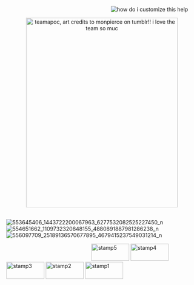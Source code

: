 
‎ ‎ ‎ ‎ ‎ ‎ ‎ ‎ ‎ ‎ ‎ ‎ ‎ ‎ ‎ ‎ ‎ ‎ ‎ ‎ ‎ ‎ ‎ ‎ ‎ ‎ ‎ ‎ ‎ ‎ ‎ ‎ ‎ ‎ ‎ ‎ ‎ ‎ ‎ ‎ ‎ ‎ ‎ ‎ ‎ ‎ ‎ ‎ ‎ ‎ ‎ ‎   ‎ ‎     ‎ ‎ ‎ ‎ ‎ ‎ ‎‎‎ ‎‎ ‎ ‎ ‎ ‎   ‎ ‎  ‎ ‎ ‎ ‎ ‎ ‎ ‎ ‎   ‎ ‎     ‎ ‎ ‎ ‎ ‎ ‎‎ ‎   ‎ ‎     ‎ ‎ ‎ ‎ ‎ ‎   ‎ ‎ ‎ ‎ ‎ ‎ ‎  ![how do i customize this help](https://komarev.com/ghpvc/?username=rapierduo&label=team+apocalypse&color=850310)

<p align="center">    
<img width="400" height="500" alt="teamapoc, art credits to monpierce on tumblr!! i love the team so muc" src="https://github.com/user-attachments/assets/6cc5b221-c61d-48da-9678-ba06bbdae6d2" />

‎ ‎ ‎ ‎ ‎ ‎ ‎ ‎ ‎ ‎ ‎ ‎ ‎ ‎ ‎ ‎ ‎ ‎ ‎ ‎ ‎ ‎ ‎ ‎ ‎ ‎ ‎ ‎ ‎ ‎ ‎ ‎ ‎ ‎ ‎ ‎ ‎ ‎ ‎ ‎ ‎ ‎ ‎ ‎ ‎ ‎ ‎ ‎ ‎ ‎ ‎ ‎   ‎ ‎     ‎ ‎ ‎ ‎ ‎ ‎ ‎‎‎ ‎‎ ‎   ‎ ‎ ‎‎‎![553645406_1443722200067963_6277532082525227450_n](https://github.com/user-attachments/assets/b8d780ef-3d3b-4496-a251-04a06daec0b4)
![554651662_1109732320848155_4880891887981286238_n](https://github.com/user-attachments/assets/48d17c28-9c76-4fb6-bfb2-e47268048ca3)
![556097709_25189136570677895_4679415237549031214_n](https://github.com/user-attachments/assets/69b11727-baef-442c-a341-aa02f1098fdf)

‎ ‎ ‎ ‎ ‎ ‎ ‎ ‎ ‎ ‎ ‎ ‎ ‎ ‎ ‎ ‎ ‎ ‎ ‎ ‎ ‎ ‎ ‎ ‎ ‎ ‎ ‎ ‎ ‎ ‎ ‎ ‎ ‎ ‎ ‎ ‎ ‎ ‎ ‎ ‎ ‎ ‎ ‎ ‎ ‎ ‎ ‎ ‎ ‎ ‎ ‎ ‎ ‎ ‎ ‎ ‎ ‎‎ ‎<img width="100" height="45" alt="stamp5" src="https://github.com/user-attachments/assets/936457ea-7d90-46f2-bbf5-7e70688cf1e8" />
<img width="100" height="45" alt="stamp4" src="https://github.com/user-attachments/assets/33abaf2e-e0c8-40a1-a498-ad74ca1c68ee" />
<img width="100" height="45" alt="stamp3" src="https://github.com/user-attachments/assets/c639b168-d783-4365-94bf-3c31e75e0580" />
<img width="100" height="45" alt="stamp2" src="https://github.com/user-attachments/assets/77034076-c1f0-4f93-9365-b5dda8088e06" />
<img width="100" height="45" alt="stamp1" src="https://github.com/user-attachments/assets/46bbf6a9-dc12-45af-bb9c-d2018b54451c" />
</p>


‎ ‎ ‎ ‎ ‎ ‎

‎ ‎ ‎ ‎

